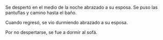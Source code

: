 <html><body><p>Se despertó en el medio de la noche abrazado a su esposa. Se puso las pantuflas y camino hasta el baño.

Cuando regresó, se vio durmiendo abrazado a su esposa.

Por no despertarse, se fue a dormir al sofá.</p></body></html>